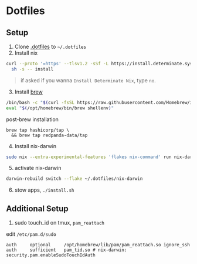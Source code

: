 # Dotfiles

## Setup

1. Clone [.dotfiles](https://github.com/albertilagan/.dotfiles) to `~/.dotfiles`
2. Install nix
```bash
curl --proto '=https' --tlsv1.2 -sSf -L https://install.determinate.systems/nix | \
  sh -s -- install
```
> if asked if you wanna `Install Determinate Nix`, type `no`.
3. Install [brew](https://docs.brew.sh/Installation)
```bash
/bin/bash -c "$(curl -fsSL https://raw.githubusercontent.com/Homebrew/install/HEAD/install.sh)"
eval "$(/opt/homebrew/bin/brew shellenv)"
```
post-brew installation
```
brew tap hashicorp/tap \
  && brew tap redpanda-data/tap
```
4. Install nix-darwin
```bash
sudo nix --extra-experimental-features 'flakes nix-command' run nix-darwin -- switch --flake ~/.dotfiles/nix-darwin
```
5. activate nix-darwin
```bash
darwin-rebuild switch --flake ~/.dotfiles/nix-darwin
```
6. stow apps, `./install.sh`

## Additional Setup

1. sudo touch_id on tmux, `pam_reattach`

edit `/etc/pam.d/sudo`

```
auth     optional     /opt/homebrew/lib/pam/pam_reattach.so ignore_ssh
auth     sufficient   pam_tid.so # nix-darwin: security.pam.enableSudoTouchIdAuth
```
